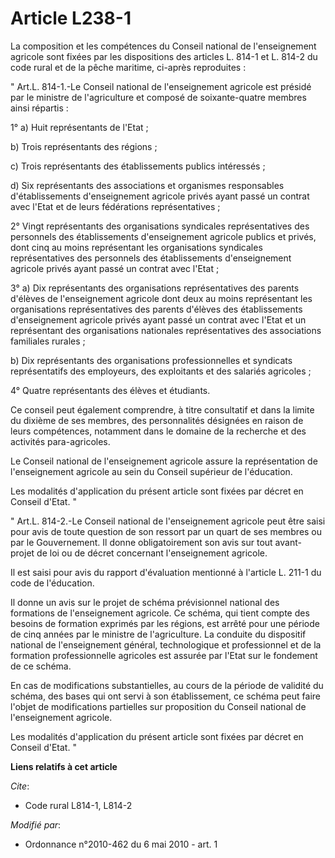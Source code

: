 # Article L238-1

La composition et les compétences du Conseil national de l'enseignement agricole sont fixées par les dispositions des
articles L. 814-1 et L. 814-2 du code rural et de la pêche maritime, ci-après reproduites : 

" Art.L. 814-1.-Le Conseil national de l'enseignement agricole est présidé par le ministre de l'agriculture et composé de
soixante-quatre membres ainsi répartis : 

1° a) Huit représentants de l'Etat ; 

b) Trois représentants des régions ; 

c) Trois représentants des établissements publics intéressés ; 

d) Six représentants des associations et organismes responsables d'établissements d'enseignement agricole privés ayant passé
un contrat avec l'Etat et de leurs fédérations représentatives ; 

2° Vingt représentants des organisations syndicales représentatives des personnels des établissements d'enseignement agricole
publics et privés, dont cinq au moins représentant les organisations syndicales représentatives des personnels des
établissements d'enseignement agricole privés ayant passé un contrat avec l'Etat ; 

3° a) Dix représentants des organisations représentatives des parents d'élèves de l'enseignement agricole dont deux au moins
représentant les organisations représentatives des parents d'élèves des établissements d'enseignement agricole privés ayant
passé un contrat avec l'Etat et un représentant des organisations nationales représentatives des associations familiales
rurales ; 

b) Dix représentants des organisations professionnelles et syndicats représentatifs des employeurs, des exploitants et des
salariés agricoles ; 

4° Quatre représentants des élèves et étudiants. 

Ce conseil peut également comprendre, à titre consultatif et dans la limite du dixième de ses membres, des personnalités
désignées en raison de leurs compétences, notamment dans le domaine de la recherche et des activités para-agricoles. 

Le Conseil national de l'enseignement agricole assure la représentation de l'enseignement agricole au sein du Conseil
supérieur de l'éducation. 

Les modalités d'application du présent article sont fixées par décret en Conseil d'Etat. " 

" Art.L. 814-2.-Le Conseil national de l'enseignement agricole peut être saisi pour avis de toute question de son ressort par
un quart de ses membres ou par le Gouvernement. Il donne obligatoirement son avis sur tout avant-projet de loi ou de décret
concernant l'enseignement agricole. 

Il est saisi pour avis du rapport d'évaluation mentionné à l'article L. 211-1 du code de l'éducation. 

Il donne un avis sur le projet de schéma prévisionnel national des formations de l'enseignement agricole. Ce schéma, qui
tient compte des besoins de formation exprimés par les régions, est arrêté pour une période de cinq années par le ministre de
l'agriculture. La conduite du dispositif national de l'enseignement général, technologique et professionnel et de la
formation professionnelle agricoles est assurée par l'Etat sur le fondement de ce schéma. 

En cas de modifications substantielles, au cours de la période de validité du schéma, des bases qui ont servi à son
établissement, ce schéma peut faire l'objet de modifications partielles sur proposition du Conseil national de l'enseignement
agricole. 

Les modalités d'application du présent article sont fixées par décret en Conseil d'Etat. "

**Liens relatifs à cet article**

_Cite_:

  - Code rural L814-1, L814-2

_Modifié par_:

  - Ordonnance n°2010-462 du 6 mai 2010 - art. 1
